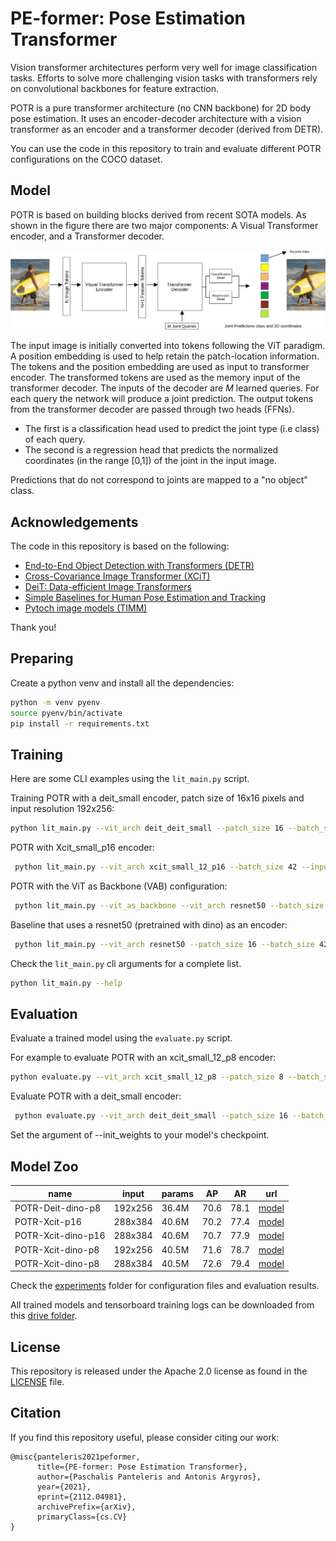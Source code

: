 # PE-former: Pose Estimation Transformer
Vision transformer architectures perform very well for image classification tasks. Efforts to solve more challenging vision tasks with transformers rely on convolutional backbones for feature extraction.

POTR is a pure transformer architecture (no CNN backbone) for 2D body pose estimation. It uses an encoder-decoder architecture with a vision transformer as an encoder and a transformer decoder (derived from DETR).

You can use the code in this repository to train and evaluate different POTR configurations on the COCO dataset.

## Model

POTR is based on building blocks derived from recent SOTA models. As shown in the figure there are two major components: A Visual Transformer encoder, and a Transformer decoder.

![model](/figures/model_draft1.jpg)

The input image is initially converted into tokens following the ViT paradigm. A position embedding is used to help retain the patch-location information. The tokens and the position embedding are used as input to transformer encoder. The transformed tokens are used as the memory input of the transformer decoder.
The inputs of the decoder are _M_ learned queries.
For each query the network will produce a joint prediction.
The output tokens from the transformer decoder are passed through two heads (FFNs). 
 - The first is a classification head used to predict the joint type (i.e class) of each query.
 - The second is a regression head that predicts the normalized coordinates (in the range [0,1]) of the joint in the input image.

Predictions that do not correspond to joints are mapped to a "no object" class.


## Acknowledgements
The code in this repository is based on the following:

- [End-to-End Object Detection with Transformers (DETR)](https://github.com/facebookresearch/detr)
- [Cross-Covariance Image Transformer (XCiT)](https://github.com/facebookresearch/xcit)
- [DeiT: Data-efficient Image Transformers](https://github.com/facebookresearch/deit)
- [Simple Baselines for Human Pose Estimation and Tracking](https://github.com/microsoft/human-pose-estimation.pytorch)
- [Pytoch image models (TIMM)](https://github.com/rwightman/pytorch-image-models)

Thank you!

## Preparing

Create a python venv and install all the dependencies:

```bash
python -m venv pyenv
source pyenv/bin/activate
pip install -r requirements.txt
```

## Training 
Here are some CLI examples using the ```lit_main.py```
script.

Training POTR with a deit_small encoder, patch size of 16x16 pixels and input resolution 192x256:

```bash
python lit_main.py --vit_arch deit_deit_small --patch_size 16 --batch_size 42 --input_size 192 256 --hidden_dim 384 --vit_dim 384 --gpus 1 --num_workers 24
```

POTR with Xcit_small_p16 encoder:

```bash
 python lit_main.py --vit_arch xcit_small_12_p16 --batch_size 42 --input_size 288 384 --hidden_dim 384 --vit_dim 384 --gpus 1 --num_workers 24   --vit_weights https://dl.fbaipublicfiles.com/xcit/xcit_small_12_p16_384_dist.pth

```

POTR with the ViT as Backbone (VAB) configuration:

```bash
 python lit_main.py --vit_as_backbone --vit_arch resnet50 --batch_size 42 --input_size 192 256 --hidden_dim 384 --vit_dim 384 --gpus 1 --position_embedding learned_nocls --num_workers 16 --num_queries 100 --dim_feedforward 1536 --accumulate_grad_batches 1
```

Baseline that uses a resnet50 (pretrained with dino) as an encoder:

```bash
 python lit_main.py --vit_arch resnet50 --patch_size 16 --batch_size 42 --input_size 192 256 --hidden_dim 384 --vit_dim 384 --gpus 1 --num_workers 24 --vit_weights https://dl.fbaipublicfiles.com/dino/dino_resnet50_pretrain/dino_resnet50_pretrain.pth --position_embedding learned_nocls
 ```

Check the ```lit_main.py``` cli arguments for a complete list.
```bash
python lit_main.py --help
```

## Evaluation

Evaluate a trained model using the ```evaluate.py``` script.

For example to evaluate POTR with an xcit_small_12_p8 encoder:

```bash
python evaluate.py --vit_arch xcit_small_12_p8 --patch_size 8 --batch_size 42 --input_size 192 256 --hidden_dim 384 --vit_dim 384  --position_embedding enc_xcit --num_workers 16 --num_queries 100 --dim_feedforward 1536 --init_weights paper_experiments/xcit_small12_p8_dino_192_256_paper/checkpoints/checkpoint-epoch\=065-AP\=0.736.ckpt --use_det_bbox
```

Evaluate POTR with a deit_small encoder:

```bash
 python evaluate.py --vit_arch deit_deit_small --patch_size 16 --batch_size 42 --input_size 192 256 --hidden_dim 384 --vit_dim 384 --num_workers 24 --init_weights lightning_logs/version_0/checkpoints/checkpoint-epoch\=074-AP\=0.622.ckpt  --use_det_bbox
```

Set the argument of --init_weights to your model's checkpoint.


## Model Zoo

|name                | input   | params| AP   | AR   | url     |
| ---                | ---     | ---   | ---  | ---  | ---     |
| POTR-Deit-dino-p8  | 192x256 | 36.4M | 70.6 | 78.1 | [model](https://drive.google.com/file/d/1WaycMXmGxqNJngPnItDux83e1wGPxGsG/view?usp=sharing) |
| POTR-Xcit-p16      | 288x384 | 40.6M | 70.2 | 77.4 | [model](https://drive.google.com/file/d/1UZtYrdNdzCBSERExkzgt_f_q-Asyq7FM/view?usp=sharing) |
| POTR-Xcit-dino-p16 | 288x384 | 40.6M | 70.7 | 77.9 | [model](https://drive.google.com/file/d/1ArLTovtHIPJWIits3D2TRI2iZwta4DLZ/view?usp=sharing) | 
| POTR-Xcit-dino-p8  | 192x256 | 40.5M | 71.6 | 78.7 | [model](https://drive.google.com/file/d/1f4wdR-YDXXz3UrxrscsKsxg0EIR43NUR/view?usp=sharing) | 
| POTR-Xcit-dino-p8  | 288x384 | 40.5M | 72.6 | 79.4 | [model](https://drive.google.com/file/d/1NQCyhJr-uagO4Y0fiqKv4pm9LzxPb-HD/view?usp=sharing) 
   


Check the [experiments](/experiments) folder for configuration files and evaluation results.

All trained models and tensorboard training logs can be downloaded from this [drive folder](https://drive.google.com/drive/folders/1LFszPEva0QmWTPqqSbxMmB_GqNhjm5kq?usp=sharing).





## License
This repository is released under the Apache 2.0 license as found in the [LICENSE](LICENSE) file.




## Citation
If you find this repository useful, please consider citing our work:
```
@misc{panteleris2021peformer,
      title={PE-former: Pose Estimation Transformer}, 
      author={Paschalis Panteleris and Antonis Argyros},
      year={2021},
      eprint={2112.04981},
      archivePrefix={arXiv},
      primaryClass={cs.CV}
}
```
